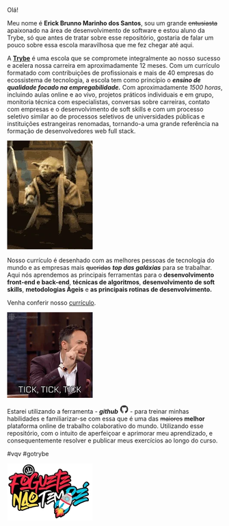 Olá! 

Meu nome é **Erick Brunno Marinho dos Santos**, sou um grande ~~entusiasta~~ apaixonado na área de desenvolvimento de software e estou aluno da Trybe, só que antes de tratar sobre esse repositório, gostaria de falar um pouco sobre essa escola maravilhosa que me fez chegar até aqui.

A [**Trybe**](https://www.betrybe.com/) é uma escola que se compromete integralmente ao nosso sucesso e acelera nossa carreira em aproximadamente 12 meses. Com um currículo formatado com contribuições de profissionais e mais de 40 empresas do ecossistema de tecnologia, a escola tem como princípio o ***ensino de qualidade focado na empregabilidade.*** Com aproximadamente *1500 horas*, incluindo aulas online e ao vivo, projetos práticos individuais e em grupo, monitoria técnica com especialistas, conversas sobre carreiras, contato com empresas e o desenvolvimento de soft skills e com um processo seletivo similar ao de processos seletivos de universidades públicas e instituições estrangeiras renomadas, tornando-a uma grande referência na formação de desenvolvedores web full stack. 

![](/imagens/starwars.webp)

Nosso currículo é desenhado com as melhores pessoas de tecnologia do mundo e as empresas mais ~~queridas~~ ***top das galáxias*** para se trabalhar. Aqui nós aprendemos as principais ferramentas para o **desenvolvimento front-end e back-end**, **técnicas de algoritmos**, **desenvolvimento de soft skills**, **metodologias Àgeis** e **as principais rotinas de desenvolvimento.**

Venha conferir nosso [currículo](https://www.betrybe.com/formacao). 

![](/imagens/curriculo.webp)

Estarei utilizando a ferramenta - ***github*** <img src="/imagens/github.webp" height="20" width="20"> - para treinar minhas habilidades e familiarizar-se com essa que é uma das ~~maiores~~ **melhor** plataforma online de trabalho colaborativo do mundo. Utilizando esse repositório, com o intuito de aperfeiçoar e aprimorar meu aprendizado, e consequentemente resolver e publicar meus exercícios ao longo do curso. 

#vqv #gotrybe 

![](/imagens/foguetenaotemre.webp)
